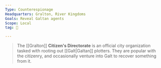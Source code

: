 ```yaml
---
Type: Counterespionage
Headquarters: Gralton, River Kingdoms
Goals: Reveal Galtan agents
Scope: Local
tag: 👥

---
```


> The [[Gralton]] **Citizen's Directorate** is an official city organization tasked with rooting out [[Galt|Galtan]] plotters. They are popular with the citizenry, and occasionally venture into Galt to recover something from it.







